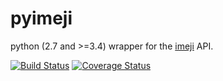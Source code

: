 pyimeji
=======

python (2.7 and >=3.4) wrapper for the [imeji](http://imeji.org) API.

[![Build Status](https://travis-ci.org/imeji-community/pyimeji.png)](https://travis-ci.org/imeji-community/pyimeji)
[![Coverage Status](https://img.shields.io/coveralls/imeji-community/pyimeji.svg)](https://coveralls.io/r/imeji-community/pyimeji?branch=master)

